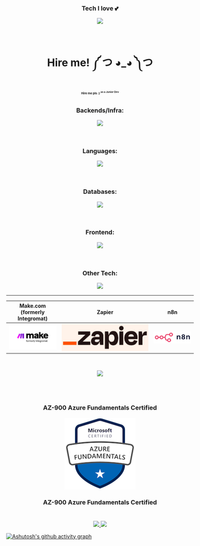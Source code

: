 <!-- ![header](microsoft-certified-azure-fundamentals-120.png) -->

<h3 align="center">Tech I love 💕</h3>
<p align="center">
  <a href="https://skillicons.dev">
    <img src="https://skillicons.dev/icons?i=go,supabase,postgres,svelte" />
  </a>
</p>

<br>

<h1 align="center"> Hire me! ༼ つ ◕_◕ ༽つ  </h1>
<h3 align="center"> <sub><sup><sub><sup> Hire me pls :) <sup> as a Junior Dev </sup> </sup></sub></sup></sub> </h3>



<h3 align="center">Backends/Infra:</h3>
<p align="center">
  <a href="https://skillicons.dev">
    <img src="https://skillicons.dev/icons?i=supabase,aws,azure,gcp,firebase,linux,docker,nginx,heroku" />
  </a>
</p>

<br>

<h3 align="center">Languages:</h3>
<p align="center">
  <a href="https://skillicons.dev">
    <img src="https://skillicons.dev/icons?i=js,go,ts,python,postgres,cs,java" />
  </a>
</p>

<br>

<h3 align="center">Databases:</h3>
<p align="center">
  <a href="https://skillicons.dev">
    <img src="https://skillicons.dev/icons?i=postgres,mysql,mongo,dynamodb" />
  </a>
</p>

<br>

<h3 align="center">Frontend:</h3>
<p align="center">
  <a href="https://skillicons.dev">
    <img src="https://skillicons.dev/icons?i=svelte,tailwind,js,ts,jquery,html,bootstrap,css" />
  </a>
</p>

<br>

<h3 align="center">Other Tech:</h3>


<p align="center">
  <a href="https://skillicons.dev">
    <img src="https://skillicons.dev/icons?i=dotnet,md,bash,graphql,gitlab,github,git" />
  </a>
</p>

---


Make.com (formerly Integromat) |          Zapier           |          n8n
:-----------------------------:|:-------------------------:|:------------:|
![make.com](make.png)  |  ![zapier](zapier.png)   |       ![n8n](n8n.png)
<br>
<p align="center">
  <a href="https://github.com/ryo-ma/github-profile-troph">
    <img src="https://github-profile-trophy.vercel.app/?username=alexislyndon&row=2&column=3&theme=dracula" />
  </a>
</p>


<!-- <p align="center">
  <a href="https://skillicons.dev">
    <img src="https://skillicons.dev/icons?i=js,go,ts,postgres,nodejs,express,py,aws,gcp,supabase,docker,svelte,tailwind,nginx,mysql,mongodb,linux,azure,redis,jquery,java,html,bootstrap,css,heroku,cs,dotnet,md,bash,graphql,gitlab,github,git,firebase" />
  </a>
</p> -->
<br>
<br>

<!-- <h3 align="center">Certifications</h3> -->
<h3 align="center">AZ-900 Azure Fundamentals Certified</h3>
<p align="center">
  <a href="https://www.credly.com/badges/424592ee-8af7-488d-bf20-ba5032e37eac/public_url">
    <img src="microsoft-certified-azure-fundamentals-192.png" />
  </a>
</p>
<h3 align="center">AZ-900 Azure Fundamentals Certified</h3>

#


<p align="center">
  <a href="https://github.com/anuraghazra/github-readme-stats">
    <img src="https://github-readme-stats.vercel.app/api?username=alexislyndon&count_private=true&theme=omni" />
<img src="https://github-readme-stats.vercel.app/api/top-langs/?username=alexislyndon&layout=compact&theme=github_dark&langs_count=10&exclude_repo=kasweb">
  </a>
</p>

[![Ashutosh's github activity graph](https://github-readme-activity-graph.cyclic.app/graph?username=alexislyndon&theme=github)](https://github.com/ashutosh00710/github-readme-activity-graph)
